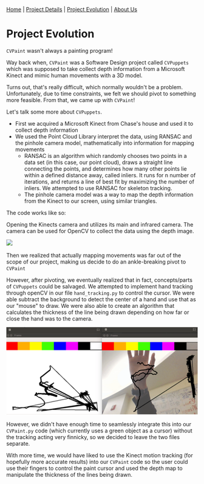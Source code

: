 [Home](index)  |  [Project Details](project_details)  |  [Project Evolution](evolution)  |  [About Us](about)

# Project Evolution
`CVPaint` wasn't always a painting program!

Way back when, `CVPaint` was a Software Design project called `CVPuppets` which was supposed to take collect depth information from a Microsoft Kinect and mimic human movements with a 3D model.

Turns out, that's really difficult, which normally wouldn't be a problem. Unfortunately, due to time constraints, we felt we should pivot to something more feasible. From that, we came up with `CVPaint`!

Let's talk some more about `CVPuppets`.

* First we acquired a Microsoft Kinect from Chase's house and used it to collect depth information
* We used the Point Cloud Library interpret the data, using RANSAC and the pinhole camera model, mathematically into information for mapping movements
    * RANSAC is an algorithm which randomly chooses two points in a data set (in this case, our point cloud), draws a straight line connecting the points, and determines how many other points lie within a defined distance away, called inliers. It runs for n number of iterations, and returns a line of best fit by maximizing the number of inliers. We attempted to use RANSAC for skeleton tracking. 
    * The pinhole camera model was a way to map the depth information from the Kinect to our screen, using similar triangles. 

The code works like so:

Opening the Kinects camera and utilizes its main and infrared camera. The camera can be used for OpenCV to collect the data using the depth image.

![](https://raw.githubusercontent.com/noahdsouza/CVPaint/master/docs/images/Beforepivot.gif)


Then we realized that actually mapping movements was far out of the scope of our project, making us decide to do an ankle-breaking pivot to `CVPaint`

However, after pivoting, we eventually realized that in fact, concepts/parts of `CVPuppets` could be salvaged. We attempted to implement hand tracking through openCV in our file `hand_tracking.py` to control the cursor. We were able subtract the background to detect the center of a hand and use that as our "mouse" to draw. We were also able to create an algorithm that calculates the thickness of the line being drawn depending on how far or close the hand was to the camera. 

![](https://raw.githubusercontent.com/noahdsouza/CVPaint/master/docs/images/HANDTRONK.gif)

However, we didn't have enough time to seamlessly integrate this into our `CVPaint.py` code (which currently uses a green object as a cursor) without the tracking acting very finnicky, so we decided to leave the two files separate. 

With more time, we would have liked to use the Kinect motion tracking (for hopefully more accurate results) into our `CVPaint` code so the user could use their fingers to control the paint cursor and used the depth map to manipulate the thickness of the lines being drawn.
